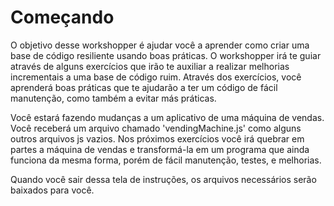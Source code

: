 # Começando

O objetivo desse workshopper é ajudar você a aprender como criar uma base de código resiliente usando boas práticas.
O workshopper irá te guiar através de alguns exercícios que irão te auxiliar a realizar melhorias incrementais a 
uma base de código ruim. Através dos exercícios, você aprenderá boas práticas que te ajudarão a ter um código de 
fácil manutenção, como também a evitar más práticas.

Você estará fazendo mudanças a um aplicativo de uma máquina de vendas. Você receberá um arquivo chamado 'vendingMachine.js'
como alguns outros arquivos js vazios. Nos próximos exercícios você irá quebrar em partes a máquina de vendas e transformá-la 
em um programa que ainda funciona da mesma forma, porém de fácil manutenção, testes, e melhorias.

Quando você sair dessa tela de instruções, os arquivos necessários serão baixados para você. 
